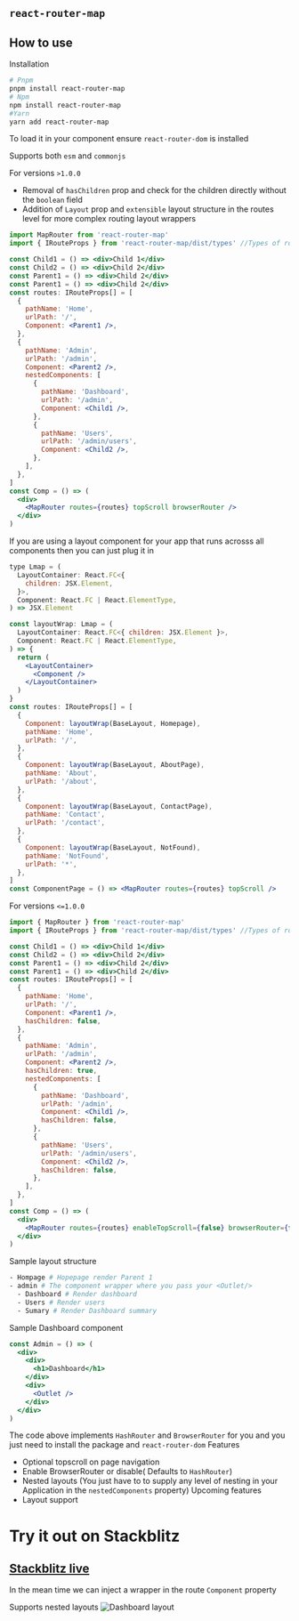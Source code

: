 ## `react-router-map`

## How to use

Installation

```sh
# Pnpm
pnpm install react-router-map
# Npm
npm install react-router-map
#Yarn
yarn add react-router-map
```

To load it in your component ensure `react-router-dom` is installed

Supports both `esm` and `commonjs`

For versions `>1.0.0`

- Removal of `hasChildren` prop and check for the children directly without the `boolean` field
- Addition of `Layout` prop and `extensible` layout structure in the routes level for more complex routing layout wrappers

```jsx
import MapRouter from 'react-router-map'
import { IRouteProps } from 'react-router-map/dist/types' //Types of route for esm modules

const Child1 = () => <div>Child 1</div>
const Child2 = () => <div>Child 2</div>
const Parent1 = () => <div>Child 2</div>
const Parent1 = () => <div>Child 2</div>
const routes: IRouteProps[] = [
  {
    pathName: 'Home',
    urlPath: '/',
    Component: <Parent1 />,
  },
  {
    pathName: 'Admin',
    urlPath: '/admin',
    Component: <Parent2 />,
    nestedComponents: [
      {
        pathName: 'Dashboard',
        urlPath: '/admin',
        Component: <Child1 />,
      },
      {
        pathName: 'Users',
        urlPath: '/admin/users',
        Component: <Child2 />,
      },
    ],
  },
]
const Comp = () => (
  <div>
    <MapRouter routes={routes} topScroll browserRouter />
  </div>
)
```

If you are using a layout component for your app that runs acrosss all components then you can just plug it in

```jsx
type Lmap = (
  LayoutContainer: React.FC<{
    children: JSX.Element,
  }>,
  Component: React.FC | React.ElementType,
) => JSX.Element

const layoutWrap: Lmap = (
  LayoutContainer: React.FC<{ children: JSX.Element }>,
  Component: React.FC | React.ElementType,
) => {
  return (
    <LayoutContainer>
      <Component />
    </LayoutContainer>
  )
}
const routes: IRouteProps[] = [
  {
    Component: layoutWrap(BaseLayout, Homepage),
    pathName: 'Home',
    urlPath: '/',
  },
  {
    Component: layoutWrap(BaseLayout, AboutPage),
    pathName: 'About',
    urlPath: '/about',
  },
  {
    Component: layoutWrap(BaseLayout, ContactPage),
    pathName: 'Contact',
    urlPath: '/contact',
  },
  {
    Component: layoutWrap(BaseLayout, NotFound),
    pathName: 'NotFound',
    urlPath: '*',
  },
]
const ComponentPage = () => <MapRouter routes={routes} topScroll />
```

For versions `<=1.0.0`

```jsx
import { MapRouter } from 'react-router-map'
import { IRouteProps } from 'react-router-map/dist/types' //Types of route for esm modules

const Child1 = () => <div>Child 1</div>
const Child2 = () => <div>Child 2</div>
const Parent1 = () => <div>Child 2</div>
const Parent1 = () => <div>Child 2</div>
const routes: IRouteProps[] = [
  {
    pathName: 'Home',
    urlPath: '/',
    Component: <Parent1 />,
    hasChildren: false,
  },
  {
    pathName: 'Admin',
    urlPath: '/admin',
    Component: <Parent2 />,
    hasChildren: true,
    nestedComponents: [
      {
        pathName: 'Dashboard',
        urlPath: '/admin',
        Component: <Child1 />,
        hasChildren: false,
      },
      {
        pathName: 'Users',
        urlPath: '/admin/users',
        Component: <Child2 />,
        hasChildren: false,
      },
    ],
  },
]
const Comp = () => (
  <div>
    <MapRouter routes={routes} enableTopScroll={false} browserRouter={false} />
  </div>
)
```

Sample layout structure

```sh
- Hompage # Hopepage render Parent 1
- admin # The component wrapper where you pass your <Outlet/>
  - Dashboard # Render dashboard
  - Users # Render users
  - Sumary # Render Dashboard summary
```

Sample Dashboard component

```jsx
const Admin = () => (
  <div>
    <div>
      <h1>Dashboard</h1>
    </div>
    <div>
      <Outlet />
    </div>
  </div>
)
```

The code above implements `HashRouter` and `BrowserRouter` for you and you just need to install the package and `react-router-dom`
Features

- Optional topscroll on page navigation
- Enable BrowserRouter or disable( Defaults to `HashRouter`)
- Nested layouts (You just have to to supply any level of nesting in your Application in the `nestedComponents` property)
  Upcoming features
- Layout support

# Try it out on Stackblitz

## <a href="https://stackblitz.com/edit/react-ts-nriwyu?ctl=1&devToolsHeight=33&embed=1&file=pages/Homepage.tsx&theme=dark" target="_black">Stackblitz live</a>

In the mean time we can inject a wrapper in the route `Component` property

Supports nested layouts
![Dashboard layout](./assets/nested.png)
